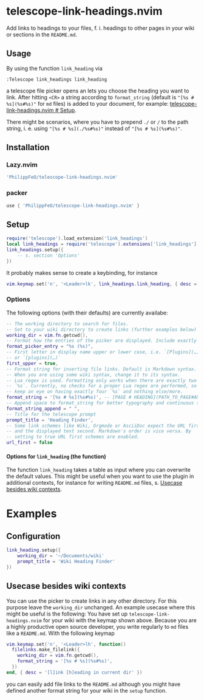 # telescope-link-headings.nvim #
Add links to headings to your files, f. i. headings to other pages in your wiki or sections in the `README.md`.

## Usage
By using the function `link_heading` via
```vim
:Telescope link_headings link_heading
```
a telescope file picker opens an lets you choose the heading you want to link. After hitting `<CR>` a string according to `format_string` (default is `"[%s # %s](%s#%s)"` for `md` files) is added to your document, for example: [telescope-link-headings.nvim # Setup](./README.md#setup).

There might be scenarios, where you have to prepend `./` or `/` to the path string, i. e. using `"[%s # %s](./%s#%s)"` instead of `"[%s # %s](%s#%s)"`.

## Installation
### Lazy.nvim
```lua
'PhilippFeO/telescope-link-headings.nvim'
```
### packer
```lua
use { 'PhilippFeO/telescope-link-headings.nvim' }
```

## Setup
```lua
require('telescope').load_extension('link_headings')
local link_headings = require('telescope').extensions['link_headings']
link_headings.setup({
    -- s. section 'Options'
})
```
It probably makes sense to create a keybinding, for instance
```lua
vim.keymap.set('n', '<Leader>lk', link_headings.link_heading, { desc = 'Link heading' })
```

### Options
The following options (with their defaults) are currently availabe:
```lua
-- The working directory to search for files.
-- Set to your wiki directory to create links (further examples below)
working_dir = vim.fn.getcwd(),
-- Format how the entries of the picker are displayed. Include exactly two `%s`, the first is for the heading, the second for the page/filename.
format_picker_entry = "%s (%s)",
-- First letter in display name upper or lower case, i.e. `[Plugins](…)`
-- or `[plugins](…)`
first_upper = true,
-- Format string for inserting file links. Default is Markdown syntax.
-- When you are using some wiki syntax, change it to its syntax.
-- Lua regex is used. Formatting only works when there are exactly two
-- `%s`. Currently, no checks for a proper Lua regex are performed, so
-- keep an eye on having exactly four `%s` and nothing else/more.
format_string = '[%s # %s](%s#%s)', -- [PAGE # HEADING](PATH_TO_PAGE#ANCHOR)
-- Append space to format_string for better typography and continuous typing
format_string_append = " ",
-- Title for the telescope prompt
prompt_title = 'Heading Finder',
-- Some link schemes like Wiki, Orgmode or AsciiDoc expect the URL first
-- and the displayed text second. Markdown's order is vice versa. By
-- setting to true URL first schemes are enabled.
url_first = false
```

#### Options for `link_heading` (the function)
The function `link_heading` takes a table as input where you can overwrite the default values. This might be useful when you want to use the plugin in additional contexts, for instance for writing `README.md` files, s. [Usecase besides wiki contexts](#usecase-besides-wiki-contexts).

# Examples
## Configuration
```lua
link_heading.setup({
    working_dir = '~/Documents/wiki'
    prompt_title = 'Wiki Heading Finder' 
})
```

## Usecase besides wiki contexts
You can use the picker to create links in any other directory. For this purpose leave the `working_dir` unchanged. An example usecase where this might be useful is the following: You have set up `telescope-link-headings.nvim` for your wiki with the keymap shown above. Because you are a highly productive open source developer, you write regularly to `md` files like a `README.md`. With the following keymap
```lua
vim.keymap.set('n', '<Leader>lh', function()
  filelinks.make_filelink({
    working_dir = vim.fn.getcwd(),
    format_string = '[%s # %s](%s#%s)',
  })
end, { desc = '[l]ink [h]eading in current dir' })
```
you can easily add file links to the `README.md` although you might have defined another format string for your wiki in the `setup` function.
